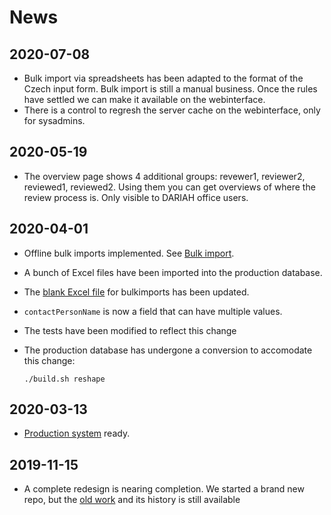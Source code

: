 # News

## 2020-07-08

*   Bulk import via spreadsheets has been adapted to the format of the Czech
    input form. Bulk import is still a manual business. Once the rules have settled
    we can make it available on the webinterface.
*   There is a control to regresh the server cache on the webinterface, only for sysadmins.

## 2020-05-19

*   The overview page shows 4 additional groups: revewer1, reviewer2, reviewed1, reviewed2.
    Using them you can get overviews of where the review process is.
    Only visible to DARIAH office users.

## 2020-04-01

*   Offline bulk imports implemented. See [Bulk import](Workings/Bulk.md).
*   A bunch of Excel files have been imported into the production database.
*   The
    [blank Excel file]({{repBase}}/import/CCYYYYcreator@dariah.eu.xlsx)
    for bulkimports has been updated.
*   `contactPersonName` is now a field that can have multiple values.
*   The tests have been modified to reflect this change
*   The production database has undergone a conversion to accomodate this change:

    `./build.sh reshape`


## 2020-03-13

*   [Production system]({{liveBase}}) ready.

## 2019-11-15

*   A complete redesign is nearing completion.
    We started a brand new repo, but the
    [old work]({{repoHistoryUrl}})
    and its history is still available
